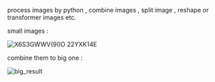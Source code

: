 process images by python , combine images , split image , reshape or transformer images etc.


small images :

![X6S3GWWV(9(IO 22YXK14E](https://github.com/yinweinidongle/imgProcess/assets/18652091/6a0391e3-ff6c-46f5-8d22-db1dac651728)

combine them to big one :


![big_result](https://github.com/yinweinidongle/imgProcess/assets/18652091/fbb20f2c-75ca-4a42-a048-79118644480f)
